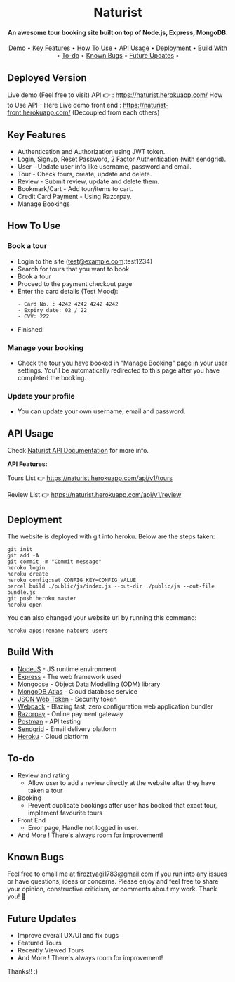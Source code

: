 <h1 align="center">
  <br>
  <br>
  Naturist
  <br>
</h1>

<h4 align="center">An awesome tour booking site built on top of Node.js, Express, MongoDB.</h4>

 <p align="center">
 <a href="#deployed-version">Demo</a> •
  <a href="#key-features">Key Features</a> •
  <a href="#how-to-use">How To Use</a> •
  <a href="#api-usage">API Usage</a> •
  <a href="#deployment">Deployment</a> •
  <a href="#build-with">Build With</a> •
  <a href="#to-do">To-do</a> •
  <a href="#known-bugs">Known Bugs</a> • 
  <a href="#future-updates">Future Updates</a> • 
</p>

## Deployed Version
Live demo (Feel free to visit) API 👉 : https://naturist.herokuapp.com/
How to Use API - Here
Live demo front end : https://naturist-front.herokuapp.com/
(Decoupled from each others)


## Key Features

* Authentication and Authorization using JWT token.
* Login, Signup, Reset Password, 2 Factor Authentication (with sendgrid).
* User - Update user info like username, password and email.
* Tour - Check tours, create, update and delete.
* Review - Submit review, update and delete them.
* Bookmark/Cart - Add tour/items to cart.
* Credit Card Payment - Using Razorpay.
* Manage Bookings



## How To Use

### Book a tour
* Login to the site (test@example.com:test1234)
* Search for tours that you want to book
* Book a tour
* Proceed to the payment checkout page
* Enter the card details (Test Mood):
  ```
  - Card No. : 4242 4242 4242 4242
  - Expiry date: 02 / 22
  - CVV: 222
  ```
* Finished!



### Manage your booking

* Check the tour you have booked in "Manage Booking" page in your user settings. You'll be automatically redirected to this
  page after you have completed the booking.

### Update your profile

* You can update your own username, email and password.



## API Usage

Check [Naturist API Documentation](https://documenter.getpostman.com/view/8689170/SVmzvwpY?version=latest) for more info.

<b> API Features: </b>

Tours List 👉 https://naturist.herokuapp.com/api/v1/tours

Review List 👉 https://naturist.herokuapp.com/api/v1/review





## Deployment
The website is deployed with git into heroku. Below are the steps taken:
```
git init
git add -A
git commit -m "Commit message"
heroku login
heroku create
heroku config:set CONFIG_KEY=CONFIG_VALUE
parcel build ./public/js/index.js --out-dir ./public/js --out-file bundle.js
git push heroku master
heroku open
```
You can also changed your website url by running this command:
```
heroku apps:rename natours-users
```


## Build With

* [NodeJS](https://nodejs.org/en/) - JS runtime environment
* [Express](http://expressjs.com/) - The web framework used
* [Mongoose](https://mongoosejs.com/) - Object Data Modelling (ODM) library
* [MongoDB Atlas](https://www.mongodb.com/cloud/atlas) - Cloud database service
* [JSON Web Token](https://jwt.io/) - Security token
* [Webpack](https://webpack.js.org/) - Blazing fast, zero configuration web application bundler
* [Razorpay](https://razorpay.com/) - Online payment gateway
* [Postman](https://www.getpostman.com/) - API testing
* [Sendgrid](https://sendgrid.com/) - Email delivery platform
* [Heroku](https://www.heroku.com/) - Cloud platform



## To-do

* Review and rating
  - Allow user to add a review directly at the website after they have taken a tour
* Booking
  - Prevent duplicate bookings after user has booked that exact tour, implement favourite tours
* Front End
  - Error page, Handle not logged in user.
* And More ! There's always room for improvement!




## Known Bugs
Feel free to email me at firoztyagi1783@gmail.com if you run into any issues or have questions, ideas or concerns.
Please enjoy and feel free to share your opinion, constructive criticism, or comments about my work. Thank you! 🙂


## Future Updates

* Improve overall UX/UI and fix bugs
* Featured Tours
* Recently Viewed Tours
* And More ! There's always room for improvement!

Thanks!! :)
